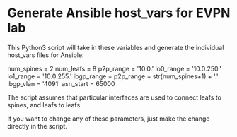 # Generate Ansible host_vars for EVPN lab

This Python3 script will take in these variables and generate the individual host_vars files for Ansible:

num_spines = 2
num_leafs = 8
p2p_range = '10.0.'
lo0_range = '10.0.250.'
lo1_range = '10.0.255.'
ibgp_range = p2p_range + str(num_spines+1) + '.'
ibgp_vlan = '4091'
asn_start = 65000

The script assumes that particular interfaces are used to connect leafs to spines, and leafs to leafs. 

If you want to change any of these parameters, just make the change directly in the script. 
